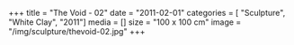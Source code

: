 +++
title = "The Void - 02"
date = "2011-02-01"
categories = [ "Sculpture", "White Clay", "2011"]
media = []
size = "100 x 100 cm"
image = "/img/sculpture/thevoid-02.jpg"
+++
